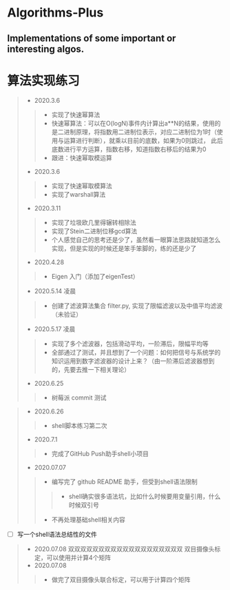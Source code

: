 # Algorithms-Plus
## Implementations of some important or interesting algos.

# 算法实现练习
> * 2020.3.6
>> * 实现了快速幂算法
>> * 快速幂算法：可以在O(logN)事件内计算出a**N的结果，使用的是二进制原理，将指数用二进制位表示，对应二进制位为1时（使用与运算进行判断），就乘以目前的底数，如果为0则跳过， 此后底数进行平方运算，指数右移，知道指数右移后的结果为0
>> * 跟进：快速幂取模运算
> * 2020.3.6
>> * 实现了快速幂取模算法
>> * 实现了warshall算法
> * 2020.3.11
>> * 实现了垃圾欧几里得辗转相除法
>> * 实现了Stein二进制位移gcd算法
>> * 个人感觉自己的思考还是少了，虽然看一眼算法思路就知道怎么实现，但是实现的时候还是笨手笨脚的，练的还是少了
> * 2020.4.28
>> * Eigen 入门（添加了eigenTest）
> * 2020.5.14 凌晨
>> * 创建了滤波算法集合 filter.py, 实现了限幅滤波以及中值平均滤波（未验证）
> * 2020.5.17 凌晨
>> * 实现了多个滤波器，包括滑动平均，一阶滞后，限幅平均等
>> * 全部通过了测试，并且想到了一个问题：如何把信号与系统学的知识运用到数字滤波器的设计上来？（由一阶滞后滤波器想到的，先要去推一下相关理论）
> * 2020.6.25
>> * 树莓派 commit 测试

> * 2020.6.26
>> * shell脚本练习第二次
> * 2020.7.1
>> * 完成了GitHub Push助手shell小项目
> * 2020.07.07 
>> * 编写完了 github README 助手，但受到shell语法限制
>>> * shell确实很多语法坑，比如什么时候要用变量引用，什么时候双引号
>> * 不再处理基础shell相关内容
- [ ] 写一个shell语法总结性的文件
> * 2020.07.08 
双双双双双双双双双双双双双双双双双双双 双目摄像头标定，可以使用并计算4个矩阵
> * 2020.07.08 
>> * 做完了双目摄像头联合标定，可以用于计算四个矩阵
